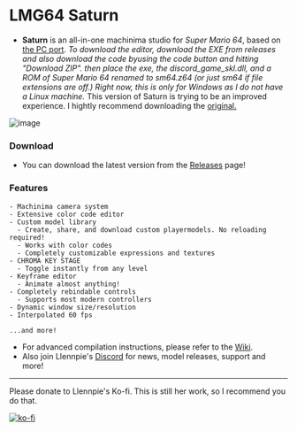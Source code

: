 # LMG64 Saturn

- **Saturn** is an all-in-one machinima studio for *Super Mario 64*, based on [the PC port](https://github.com/sm64pc/sm64ex).
*To download the editor, download the EXE from releases and also download the code byusing the code button and hitting "Download ZIP". then place the exe, the discord_game_skl.dll, and a ROM of Super Mario 64 renamed to sm64.z64 (or just sm64 if file extensions are off.) Right now, this is only for Windows as I do not have a Linux machine.*
This version of Saturn is trying to be an improved experience. I hightly recommend downloading the [original.](https://github.com/Llennpie/Saturn/releases/latest)

![image](https://github.com/Llennpie/Saturn/assets/44985633/e671b48a-e1c3-446a-9cff-0c76f49d069a)

### Download

- You can download the latest version from the [Releases](https://github.com/CreepaTate/LMG64-Saturn/releases/latest) page!

### Features

```
- Machinima camera system
- Extensive color code editor
- Custom model library
  - Create, share, and download custom playermodels. No reloading required!
  - Works with color codes
  - Completely customizable expressions and textures
- CHROMA KEY STAGE
  - Toggle instantly from any level
- Keyframe editor
  - Animate almost anything!
- Completely rebindable controls
  - Supports most modern controllers
- Dynamic window size/resolution
- Interpolated 60 fps
  
...and more!
```

- For advanced compilation instructions, please refer to the [Wiki](https://github.com/Llennpie/Saturn/wiki).
- Also join Llennpie's [Discord](https://discord.gg/rGqREG2kYv) for news, model releases, support and more!

---

Please donate to Llennpie's Ko-fi. This is still her work, so I recommend you do that.

[![ko-fi](https://ko-fi.com/img/githubbutton_sm.svg)](https://ko-fi.com/J3J05B5WR)

